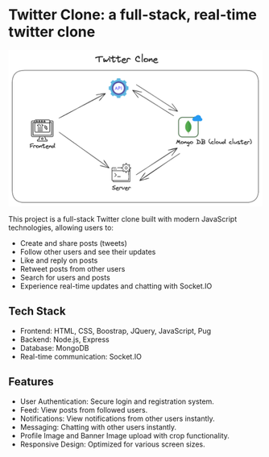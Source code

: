 # Twitter Clone: a full-stack, real-time twitter clone
![alt System Diagram](system-diagram.png)

This project is a full-stack Twitter clone built with modern JavaScript technologies, allowing users to:

- Create and share posts (tweets)
- Follow other users and see their updates
- Like and reply on posts
- Retweet posts from other users
- Search for users and posts
- Experience real-time updates and chatting with Socket.IO

## Tech Stack
- Frontend: HTML, CSS, Boostrap, JQuery, JavaScript, Pug 
- Backend: Node.js, Express
- Database: MongoDB
- Real-time communication: Socket.IO

## Features
- User Authentication: Secure login and registration system.
- Feed: View posts from followed users.
- Notifications: View notifications from other users instantly.
- Messaging: Chatting with other users instantly.
- Profile Image and Banner Image upload with crop functionality.
- Responsive Design: Optimized for various screen sizes.

